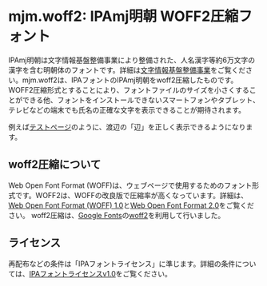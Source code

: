 mjm.woff2: IPAmj明朝 WOFF2圧縮フォント
===

IPAmj明朝は文字情報基盤整備事業により整備された、人名漢字等約6万文字の漢字を含む明朝体のフォントです。詳細は[文字情報基盤整備事業](https://moji.or.jp/ipafont/)をご覧ください。mjm.woff2は、IPAフォントのIPAmj明朝をwoff2圧縮したものです。WOFF2圧縮形式とすることにより、フォントファイルのサイズを小さくすることができる他、フォントをインストールできないスマートフォンやタブレット、テレビなどの端末でも氏名の正確な文字を表示できることが期待されます。

例えば[テストページ](https://masanork.github.io/mjm-woff2/Test.html)のように、渡辺の「辺」を正しく表示できるようになります。

woff2圧縮について
---

Web Open Font Format (WOFF)は、ウェブページで使用するためのフォント形式です。WOFF2は、WOFFの改良版で圧縮率が高くなっています。詳細は、[Web Open Font Format (WOFF) 1.0](https://www.w3.org/TR/WOFF/)と[Web Open Font Format 2.0](https://www.w3.org/TR/WOFF2/)をご覧ください。
woff2圧縮は、[Google Fonts](https://fonts.google.com/)の[woff2](https://github.com/google/woff2)を利用して行いました。

ライセンス
 ---

再配布などの条件は「IPAフォントライセンス」に準じます。詳細の条件については、[IPAフォントライセンスv1.0](https://moji.or.jp/ipafont/license/)をご覧ください。
